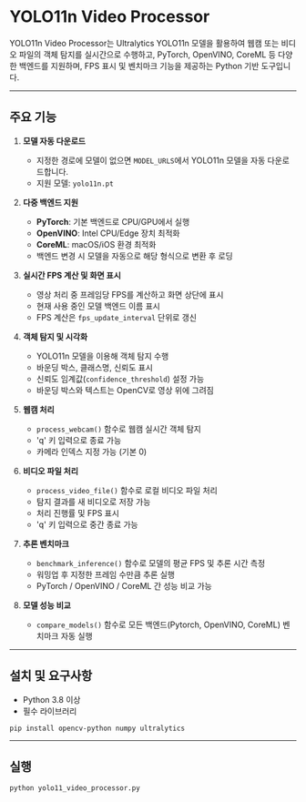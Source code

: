 # YOLO11n Video Processor

YOLO11n Video Processor는 Ultralytics YOLO11n 모델을 활용하여 웹캠 또는 비디오 파일의 객체 탐지를 실시간으로 수행하고, PyTorch, OpenVINO, CoreML 등 다양한 백엔드를 지원하며, FPS 표시 및 벤치마크 기능을 제공하는 Python 기반 도구입니다.

---

## 주요 기능

1. **모델 자동 다운로드**
   - 지정한 경로에 모델이 없으면 `MODEL_URLS`에서 YOLO11n 모델을 자동 다운로드합니다.
   - 지원 모델: `yolo11n.pt`

2. **다중 백엔드 지원**
   - **PyTorch**: 기본 백엔드로 CPU/GPU에서 실행
   - **OpenVINO**: Intel CPU/Edge 장치 최적화
   - **CoreML**: macOS/iOS 환경 최적화
   - 백엔드 변경 시 모델을 자동으로 해당 형식으로 변환 후 로딩

3. **실시간 FPS 계산 및 화면 표시**
   - 영상 처리 중 프레임당 FPS를 계산하고 화면 상단에 표시
   - 현재 사용 중인 모델 백엔드 이름 표시
   - FPS 계산은 `fps_update_interval` 단위로 갱신

4. **객체 탐지 및 시각화**
   - YOLO11n 모델을 이용해 객체 탐지 수행
   - 바운딩 박스, 클래스명, 신뢰도 표시
   - 신뢰도 임계값(`confidence_threshold`) 설정 가능
   - 바운딩 박스와 텍스트는 OpenCV로 영상 위에 그려짐

5. **웹캠 처리**
   - `process_webcam()` 함수로 웹캠 실시간 객체 탐지
   - 'q' 키 입력으로 종료 가능
   - 카메라 인덱스 지정 가능 (기본 0)

6. **비디오 파일 처리**
   - `process_video_file()` 함수로 로컬 비디오 파일 처리
   - 탐지 결과를 새 비디오로 저장 가능
   - 처리 진행률 및 FPS 표시
   - 'q' 키 입력으로 중간 종료 가능

7. **추론 벤치마크**
   - `benchmark_inference()` 함수로 모델의 평균 FPS 및 추론 시간 측정
   - 워밍업 후 지정한 프레임 수만큼 추론 실행
   - PyTorch / OpenVINO / CoreML 간 성능 비교 가능

8. **모델 성능 비교**
   - `compare_models()` 함수로 모든 백엔드(Pytorch, OpenVINO, CoreML) 벤치마크 자동 실행

---

## 설치 및 요구사항

- Python 3.8 이상
- 필수 라이브러리
```
pip install opencv-python numpy ultralytics
```

---

## 실행
```
python yolo11_video_processor.py
```
